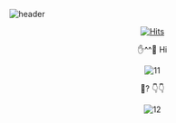 
![header](https://capsule-render.vercel.app/api?type=waving&color=gradient&height=250&section=header&text=Jaejong%20Lee&animation=blinking&fontSize=70)
<div align="center">
  
[![Hits](https://hits.seeyoufarm.com/api/count/incr/badge.svg?url=https%3A%2F%2Fgithub.com%2Fgjbae1212%2Fhit-counter&count_bg=%233F7EC4&title_bg=%2336C232&icon=&icon_color=%23FAFAFA&title=hits&edge_flat=false)](https://github.com/2BELLBELL/2BELLBELL)

</div>

<div align="center"> ✋^^🤚 Hi </div>

<div align="center">
  
![11](https://pbs.twimg.com/profile_images/2097403581/profile_400x400.png)

</div>

<div align="center"> 🤬? 👇👇 </div>

<div align="center">

![12](https://image.edaily.co.kr/images/photo/files/NP/S/2016/07/PS16072500012.jpg)

</div>
<!--
**2BELLBELL/2BELLBELL** is a ✨ _special_ ✨ repository because its `README.md` (this file) appears on your GitHub profile.

Here are some ideas to get you started:

- 🔭 I’m currently working on ...
- 🌱 I’m currently learning ...
- 👯 I’m looking to collaborate on ...
- 🤔 I’m looking for help with ...
- 💬 Ask me about ...
- 📫 How to reach me: ...
- 😄 Pronouns: ...
- ⚡ Fun fact: ...
-->
